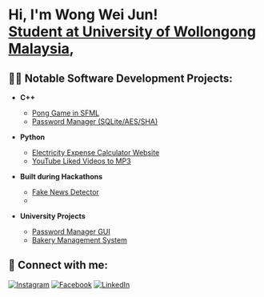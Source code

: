 <h1>Hi, I'm Wong Wei Jun! <br/><a href="https://github.com/SakaiDaBest">Student at University of Wollongong Malaysia</a>, <a href="https://www.linkedin.com/in/"></a>

<h2>👨‍💻 Notable Software Development Projects:</h2>

- <b>C++</b>
  - [Pong Game in SFML](https://github.com/SakaiDaBest/Pong-Game/)
  - [Password Manager (SQLite/AES/SHA)](https://github.com/SakaiDaBest/Password-Manager)

- <b>Python</b>
  - [Electricity Expense Calculator Website](https://github.com/SakaiDaBest/WattSaver)
  - [YouTube Liked Videos to MP3](https://github.com/SakaiDaBest/YouTubeLikedVidsToMP3)

- <b>Built during Hackathons</b>
  - [Fake News Detector](https://github.com/SakaiDaBest/GreatAIHackathon)
  - 
- <b>University Projects</b>
  - [Password Manager GUI](https://github.com/SakaiDaBest/Password-Manager-with-GUI)
  - [Bakery Management System](https://github.com/SakaiDaBest/BakeryManagementSystem)

<h2> 🤳 Connect with me:</h2>

[![Instagram](https://img.shields.io/badge/Instagram-E4405F?style=for-the-badge&logo=instagram&logoColor=white)](https://www.instagram.com/weijun.wong.12/)
[![Facebook](https://img.shields.io/badge/Facebook-1877F2?style=for-the-badge&logo=facebook&logoColor=white)](https://www.facebook.com/weijun.wong.16/)
[![LinkedIn](https://img.shields.io/badge/LinkedIn-0A66C2?style=for-the-badge&logo=linkedin&logoColor=white)](https://www.linkedin.com/in/wei-jun-wong-507069357/)




